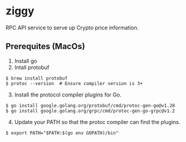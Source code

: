 # ziggy
RPC API service  to serve up Crypto price information.

## Prerequites (MacOs)
1. Install go
2. Intall protobuf

```
$ brew install protobuf
$ protoc --version  # Ensure compiler version is 3+
```

3. Install the protocol compiler plugins for Go.

```
$ go install google.golang.org/protobuf/cmd/protoc-gen-go@v1.28
$ go install google.golang.org/grpc/cmd/protoc-gen-go-grpc@v1.2
```

4. Update your PATH so that the protoc compiler can find the plugins.

```
$ export PATH="$PATH:$(go env GOPATH)/bin"

```